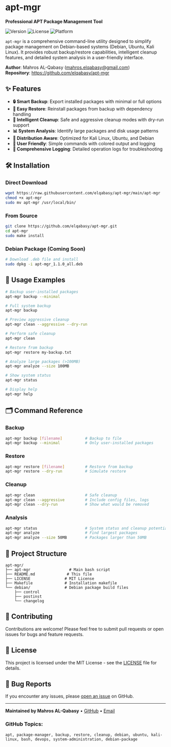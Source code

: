 # apt-mgr

**Professional APT Package Management Tool**

![Version](https://img.shields.io/badge/version-1.1.0-blue.svg)
![License](https://img.shields.io/badge/license-MIT-green.svg)
![Platform](https://img.shields.io/badge/platform-Debian%20|%20Ubuntu%20|%20Kali-lightgrey.svg)

`apt-mgr` is a comprehensive command-line utility designed to simplify package management on Debian-based systems (Debian, Ubuntu, Kali Linux). It provides robust backup/restore capabilities, intelligent cleanup features, and detailed system analysis in a user-friendly interface.

**Author**: Mahros AL-Qabasy ([mahros.elqabasy@gmail.com](mailto:mahros.elqabasy@gmail.com))  
**Repository**: https://github.com/elqabasy/apt-mgr

## ✨ Features

- **🔒 Smart Backup**: Export installed packages with minimal or full options
- **🔄 Easy Restore**: Reinstall packages from backup with dependency handling  
- **🧹 Intelligent Cleanup**: Safe and aggressive cleanup modes with dry-run support
- **📊 System Analysis**: Identify large packages and disk usage patterns
- **🎯 Distribution Aware**: Optimized for Kali Linux, Ubuntu, and Debian
- **🚀 User Friendly**: Simple commands with colored output and logging
- **📝 Comprehensive Logging**: Detailed operation logs for troubleshooting

## 🛠️ Installation

### Direct Download
```bash
wget https://raw.githubusercontent.com/elqabasy/apt-mgr/main/apt-mgr
chmod +x apt-mgr
sudo mv apt-mgr /usr/local/bin/
```

### From Source
```bash
git clone https://github.com/elqabasy/apt-mgr.git
cd apt-mgr
sudo make install
```

### Debian Package (Coming Soon)
```bash
# Download .deb file and install
sudo dpkg -i apt-mgr_1.1.0_all.deb
```

## 📖 Usage Examples

```bash
# Backup user-installed packages
apt-mgr backup --minimal

# Full system backup
apt-mgr backup

# Preview aggressive cleanup
apt-mgr clean --aggressive --dry-run

# Perform safe cleanup
apt-mgr clean

# Restore from backup
apt-mgr restore my-backup.txt

# Analyze large packages (>100MB)
apt-mgr analyze --size 100MB

# Show system status
apt-mgr status

# Display help
apt-mgr help
```

## 🗂️ Command Reference

### Backup
```bash
apt-mgr backup [filename]          # Backup to file
apt-mgr backup --minimal           # Only user-installed packages
```

### Restore
```bash
apt-mgr restore [filename]         # Restore from backup
apt-mgr restore --dry-run          # Simulate restore
```

### Cleanup
```bash
apt-mgr clean                      # Safe cleanup
apt-mgr clean --aggressive         # Include config files, logs
apt-mgr clean --dry-run            # Show what would be removed
```

### Analysis
```bash
apt-mgr status                     # System status and cleanup potential
apt-mgr analyze                    # Find largest packages
apt-mgr analyze --size 50MB        # Packages larger than 50MB
```

## 📁 Project Structure

```
apt-mgr/
├── apt-mgr                 # Main bash script
├── README.md              # This file
├── LICENSE               # MIT License
├── Makefile              # Installation makefile
└── debian/               # Debian package build files
    ├── control
    ├── postinst
    └── changelog
```

## 🤝 Contributing

Contributions are welcome! Please feel free to submit pull requests or open issues for bugs and feature requests.

## 📄 License

This project is licensed under the MIT License - see the [LICENSE](LICENSE) file for details.

## 🐛 Bug Reports

If you encounter any issues, please [open an issue](https://github.com/elqabasy/apt-mgr/issues) on GitHub.

---

**Maintained by Mahros AL-Qabasy** • [GitHub](https://github.com/elqabasy) • [Email](mailto:mahros.elqabasy@gmail.com)


### GitHub Topics:
```
apt, package-manager, backup, restore, cleanup, debian, ubuntu, kali-linux, bash, devops, system-administration, debian-package
```
